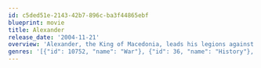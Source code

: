 ```yaml
---
id: c5ded51e-2143-42b7-896c-ba3f44865ebf
blueprint: movie
title: Alexander
release_date: '2004-11-21'
overview: 'Alexander, the King of Macedonia, leads his legions against the giant Persian Empire. After defeating the Persians, he leads his army across the then known world, venturing farther than any westerner had ever gone, all the way to India.'
genres: '[{"id": 10752, "name": "War"}, {"id": 36, "name": "History"}, {"id": 28, "name": "Action"}, {"id": 12, "name": "Adventure"}, {"id": 18, "name": "Drama"}, {"id": 10749, "name": "Romance"}]'
---
```

